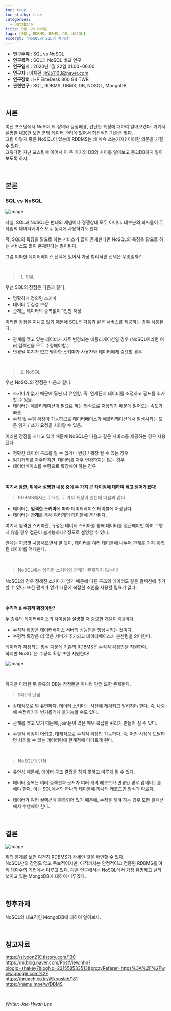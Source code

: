 ```yaml
---
toc: true
toc_sticky: true
categories:
  - Database
title: SQL vs NoSQL
tags: [SQL, RDBMS, DBMS, DB, NOSQL]
excerpt: "NoSQL과 SQL의 차이점"
---
```


* **연구주제** : SQL vs NoSQL
* **연구목적** : SQL과 NoSQL 비교 연구
* **연구일시** : 2020년 1월 22일 01:00~06:00
* **연구자** : 이재환 <ljh951103@naver.com>
* **연구장비** : HP EliteDesk 800 G4 TWR
* **관련연구** : SQL, RDBMS, DBMS, DB, NOSQL, MongoDB

<br/>

## 서론

이전 포스팅에서 NoSQL의 정의와 등장배경, 간단한 특징에 대하여 알아보았다. 거기서 설명한 내용만 보면 분명 데이터 관리에 있어서 혁신적인 기술은 맞다.  
그럼 이렇게 좋은 NoSQL이 있는데 RDBMS는 왜 계속 쓰는거지? 이러한 의문을 가질 수 있다.  
그렇다면 지난 포스팅에 이어서 이 두 가지의 DB의 차이를 알아보고 몽고DB까지 알아보도록 하자.

<br/>

## 본론

### **SQL vs NoSQL**

![image](https://user-images.githubusercontent.com/57826388/72827555-5a9e5480-3cbe-11ea-803a-0da2ff6bc815.png)

사실, SQL과 NoSQL은 반대의 개념이나 경쟁상대 모두 아니다. 대부분의 회사들이 두 타입의 데이터베이스 모두 동시에 사용하기도 한다.

즉, SQL의 특징을 필요로 하는 서비스가 많이 존재한다면 NoSQL의 특징을 필요로 하는 서비스도 많이 존재한다는 말이된다. 

그럼 어떠한 데이터베이스 선택에 있어서 가장 합리적인 선택은 무엇일까?

<br/>

> 1. SQL

우선 SQL의 장점은 다음과 같다.

- 명확하게 정의된 스키마
- 데이터 무결성 보장
- 관계는 데이터의 중복없이 1번만 저장

이러한 장점을 지니고 있기 때문에 SQL은 다음과 같은 서비스를 제공하는 경우 사용된다.

- 관계를 맺고 있는 데이터가 자주 변경되는 애플리케이션일 경우 (NoSQL이라면 여러 컬렉션을 모두 수정해야함.)
- 변경될 여지가 없고 명확한 스키마가 사용자와 데이터에게 중요할 경우

<br/>

> 2. NoSQL

우선 NoSQL의 장점은 다음과 같다.

- 스키마가 없기 때문에 훨씬 더 유연함. 즉, 언제든지 데이터를 조정하고 필드를 추가할 수 있음.
- 데이터는 애플리케이션이 필요로 하는 형식으로 저장되기 때문에 읽어오는 속도가 빠름.
- 수직 및 수평 확장이 가능하므로 데이터베이스가 애플리케이션에서 발생시키는 모든 읽기 / 쓰기 요청을 처리할 수 있음.

이러한 장점을 지니고 있기 때문에 NoSQL은 다음과 같은 서비스를 제공하는 경우 사용된다.

- 정확한 데이터 구조를 알 수 없거나 변경 / 확장 될 수 있는 경우
- 읽기처리를 자주하지만, 데이터를 자주 변경하지는 않는 경우
- 데이터베이스를 수평으로 확장해야 하는 경우

<br/>

**여기서 잠깐, 위에서 설명한 내용 중에 두 가지 큰 차이점에 대하여 짚고 넘어가겠다!**

> RDBMS에서는 주요한 두 가지 특징이 있는데 다음과 같다.

- 데이터는 **엄격한 스키마**에 따라 데이터베이스 테이블에 저장된다.
- 데이터는 **관계**를 통해 여러개의 테이블에 분산된다.

여기서 엄격한 스키마란, 규정된 데이터 스키마를 통해 데이터를 접근해야만 하며 그렇지 않을 경우 접근이 불가능하다? 정도로 설명할 수 있다. 

관계는 지금껏 사용해오면서 알 듯이, 데이터를 여러 테이블에 나누어 관계를 가져 중복된 데이터를 억제한다.

<br/>

> NoSQL에는 엄격한 스키마와 관계가 존재하지 않는다!

NoSQL의 경우 정해진 스키마가 없기 때문에 다른 구조의 데이터도 같은 컬렉션에 추가할 수 있다. 또한 관계가 없기 때문에 복잡한 조인을 사용할 필요가 없다.

<br/>

**수직적 & 수평적 확장이란?**

두 종류의 데이터베이스의 차이점을 설명할 때 중요한 개념이 `확장`이다.  

- 수직적 확장은 데이터베이스 서버의 성능만을 향상시키는 것이다.
- 수평적 확장은 더 많은 서버가 추가되고 데이터베이스가 분산됨을 의미한다.

데이터가 저장되는 방식 때문에 기존의 RDBMS은 수직적 확장만을 지원한다.  
하지만 NoSQL은 수평적 확장 또한 지원한다!

![image](https://user-images.githubusercontent.com/57826388/72828533-317ec380-3cc0-11ea-9c3d-2fbc71e2ee5e.png)

<br/>

하지만 이러한 두 종류의 DB는 장점뿐만 아니라 단점 또한 존재한다.

> SQL의 단점

- 상대적으로 덜 유연하다. 데이터 스키마는 사전에 계획되고 알려져야 한다. 즉, 나중에 수정하기가 번거롭거나 불가능할 수도 있다.

- 관계를 맺고 있기 때문에, join문이 많은 매우 복잡한 쿼리가 만들어 질 수 있다.

- 수평적 확장이 어렵고, 대체적으로 수직적 확장만 가능하다. 즉, 어떤 시점에 도달하면 처리할 수 있는 데이터량에 한계점에 다다르게 된다.

<br/>

> NoSQL의 단점

- 유연성 때문에, 데이터 구조 결정을 하지 못하고 미루게 될 수 있다.

- 데이터 중복은 여러 컬렉션과 문서가 여러 개의 레코드가 변경된 경우 업데이트를 해야 한다. 이는 SQL에서의 하나의 테이블에 하나의 레코드인 방식과 다르다.

- 데이터가 여러 컬렉션에 중복되어 있기 때문에, 수정을 해야 하는 경우 모든 컬렉션에서 수행해야 한다.

<br/>

## 결론

![image](https://user-images.githubusercontent.com/57826388/72829073-5d4e7900-3cc1-11ea-86f3-869a9cee6d15.png)

위의 통계를 보면 여전히 RDBMS가 강세인 것을 확인할 수 있다.  
NoSQL만의 장점도 많고 독보적이지만, 아직까지는 안정적이고 검증된 RDBMS를 아직 대다수의 기업에서 다루고 있다. 다음 연구에서는 NoSQL에서 가장 유명하고 널리 쓰이고 있는 MongoDB에 대하여 다루겠다.

<br/>

## 향후과제

NoSQL의 대표격인 MongoDB에 대하여 알아보자.

<br/>

## 참고자료

<https://siyoon210.tistory.com/130>  
<https://m.blog.naver.com/PostView.nhn?blogId=shakey7&logNo=221558533513&proxyReferer=https%3A%2F%2Fwww.google.com%2F>  
<https://brunch.co.kr/@kooslab/181>  
<https://namu.moe/w/DBMS>  

<br/>

*Writer: Jae-Hwan Lee*
